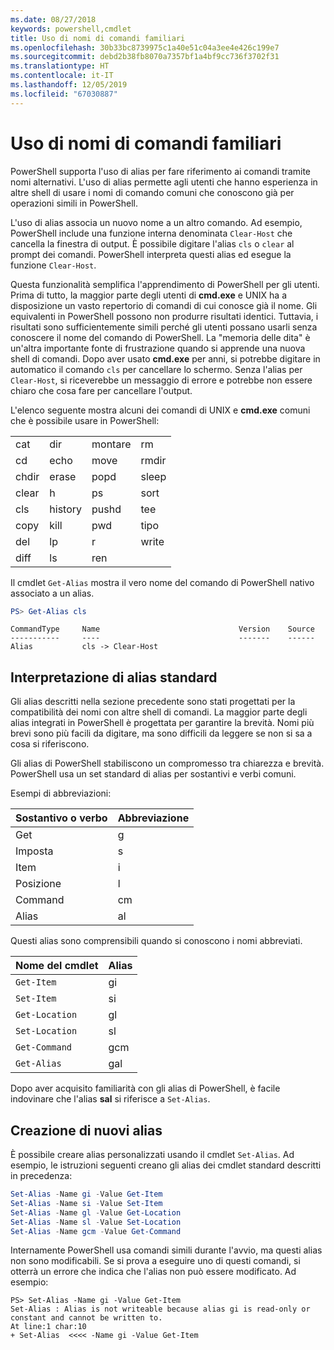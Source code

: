 ```yaml
---
ms.date: 08/27/2018
keywords: powershell,cmdlet
title: Uso di nomi di comandi familiari
ms.openlocfilehash: 30b33bc8739975c1a40e51c04a3ee4e426c199e7
ms.sourcegitcommit: debd2b38fb8070a7357bf1a4bf9cc736f3702f31
ms.translationtype: HT
ms.contentlocale: it-IT
ms.lasthandoff: 12/05/2019
ms.locfileid: "67030887"
---
```

# <a name="using-familiar-command-names"></a>Uso di nomi di comandi familiari

PowerShell supporta l'uso di alias per fare riferimento ai comandi tramite nomi alternativi. L'uso di alias permette agli utenti che hanno esperienza in altre shell di usare i nomi di comando comuni che conoscono già per operazioni simili in PowerShell.

L'uso di alias associa un nuovo nome a un altro comando. Ad esempio, PowerShell include una funzione interna denominata `Clear-Host` che cancella la finestra di output. È possibile digitare l'alias `cls` o `clear` al prompt dei comandi. PowerShell interpreta questi alias ed esegue la funzione `Clear-Host`.

Questa funzionalità semplifica l'apprendimento di PowerShell per gli utenti. Prima di tutto, la maggior parte degli utenti di **cmd.exe** e UNIX ha a disposizione un vasto repertorio di comandi di cui conosce già il nome. Gli equivalenti in PowerShell possono non produrre risultati identici. Tuttavia, i risultati sono sufficientemente simili perché gli utenti possano usarli senza conoscere il nome del comando di PowerShell. La "memoria delle dita" è un'altra importante fonte di frustrazione quando si apprende una nuova shell di comandi. Dopo aver usato **cmd.exe** per anni, si potrebbe digitare in automatico il comando `cls` per cancellare lo schermo. Senza l'alias per `Clear-Host`, si riceverebbe un messaggio di errore e potrebbe non essere chiaro che cosa fare per cancellare l'output.

L'elenco seguente mostra alcuni dei comandi di UNIX e **cmd.exe** comuni che è possibile usare in PowerShell:

|||||
|-|-|-|-|
|cat|dir|montare|rm|
|cd|echo|move|rmdir|
|chdir|erase|popd|sleep|
|clear|h|ps|sort|
|cls|history|pushd|tee|
|copy|kill|pwd|tipo|
|del|lp|r|write|
|diff|ls|ren||

Il cmdlet `Get-Alias` mostra il vero nome del comando di PowerShell nativo associato a un alias.

```powershell
PS> Get-Alias cls
```

```Output
CommandType     Name                               Version    Source
-----------     ----                               -------    ------
Alias           cls -> Clear-Host
```

## <a name="interpreting-standard-aliases"></a>Interpretazione di alias standard

Gli alias descritti nella sezione precedente sono stati progettati per la compatibilità dei nomi con altre shell di comandi.
La maggior parte degli alias integrati in PowerShell è progettata per garantire la brevità. Nomi più brevi sono più facili da digitare, ma sono difficili da leggere se non si sa a cosa si riferiscono.

Gli alias di PowerShell stabiliscono un compromesso tra chiarezza e brevità. PowerShell usa un set standard di alias per sostantivi e verbi comuni.

Esempi di abbreviazioni:

| Sostantivo o verbo | Abbreviazione |
|--------------|--------------|
| Get          | g            |
| Imposta          | s            |
| Item         | i            |
| Posizione     | l            |
| Command      | cm           |
| Alias        | al           |

Questi alias sono comprensibili quando si conoscono i nomi abbreviati.

| Nome del cmdlet    | Alias |
|----------------|-------|
| `Get-Item`     | gi    |
| `Set-Item`     | si    |
| `Get-Location` | gl    |
| `Set-Location` | sl    |
| `Get-Command`  | gcm   |
| `Get-Alias`    | gal   |

Dopo aver acquisito familiarità con gli alias di PowerShell, è facile indovinare che l'alias **sal** si riferisce a `Set-Alias`.

## <a name="creating-new-aliases"></a>Creazione di nuovi alias

È possibile creare alias personalizzati usando il cmdlet `Set-Alias`. Ad esempio, le istruzioni seguenti creano gli alias dei cmdlet standard descritti in precedenza:

```powershell
Set-Alias -Name gi -Value Get-Item
Set-Alias -Name si -Value Set-Item
Set-Alias -Name gl -Value Get-Location
Set-Alias -Name sl -Value Set-Location
Set-Alias -Name gcm -Value Get-Command
```

Internamente PowerShell usa comandi simili durante l'avvio, ma questi alias non sono modificabili.
Se si prova a eseguire uno di questi comandi, si otterrà un errore che indica che l'alias non può essere modificato. Ad esempio:

```
PS> Set-Alias -Name gi -Value Get-Item
Set-Alias : Alias is not writeable because alias gi is read-only or constant and cannot be written to.
At line:1 char:10
+ Set-Alias  <<<< -Name gi -Value Get-Item
```
